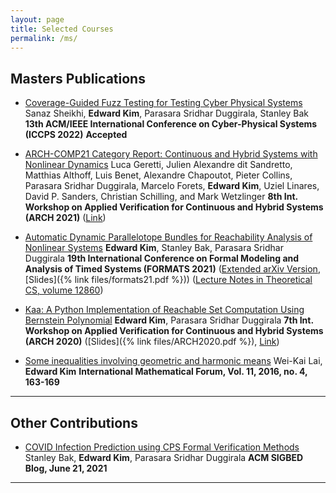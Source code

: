 ```yaml
---
layout: page
title: Selected Courses
permalink: /ms/
---
```


## Masters Publications

* [Coverage-Guided Fuzz Testing for Testing Cyber Physical Systems]()
  Sanaz Sheikhi, **Edward Kim**, Parasara Sridhar Duggirala, Stanley Bak
  **13th ACM/IEEE International Conference on Cyber-Physical Systems (ICCPS 2022)**
  **Accepted**


* [ARCH-COMP21 Category Report: Continuous and Hybrid Systems with Nonlinear Dynamics]()
  Luca Geretti, Julien Alexandre dit Sandretto, Matthias Althoff, Luis Benet, Alexandre Chapoutot, Pieter Collins, Parasara Sridhar Duggirala, Marcelo Forets, **Edward Kim**, Uziel Linares, David P. Sanders, Christian Schilling, and Mark Wetzlinger
  **8th Int. Workshop on Applied Verification for Continuous and Hybrid Systems (ARCH 2021)**
  ([Link](https://easychair.org/publications/paper/GWwz))


* [Automatic Dynamic Parallelotope Bundles for Reachability Analysis of Nonlinear Systems]()
  **Edward Kim**, Stanley Bak, Parasara Sridhar Duggirala
  **19th International Conference on Formal Modeling and Analysis of Timed Systems (FORMATS 2021)**
  ([Extended arXiv Version](https://arxiv.org/abs/2105.11796), [Slides]({% link files/formats21.pdf %}))
  ([Lecture Notes in Theoretical CS, volume 12860](https://link.springer.com/book/10.1007/978-3-030-85037-1))

* [Kaa: A Python Implementation of Reachable Set Computation Using Bernstein Polynomial]()
  **Edward Kim**, Parasara Sridhar Duggirala
 **7th Int. Workshop on Applied Verification for Continuous and Hybrid Systems (ARCH 2020)**
 ([Slides]({% link files/ARCH2020.pdf %}), [Link](https://easychair.org/publications/open/Flp2))

* [Some inequalities involving geometric and harmonic means]()
  Wei-Kai Lai, **Edward Kim**
  **International Mathematical Forum, Vol. 11, 2016, no. 4, 163-169**

---

## Other Contributions

* [COVID Infection Prediction using CPS Formal Verification Methods](https://sigbed.org/2021/06/21/sidbed-blog-covid-formal-verification/)
  Stanley Bak, **Edward Kim**, Parasara Sridhar Duggirala
  **ACM SIGBED Blog, June 21, 2021**

---
